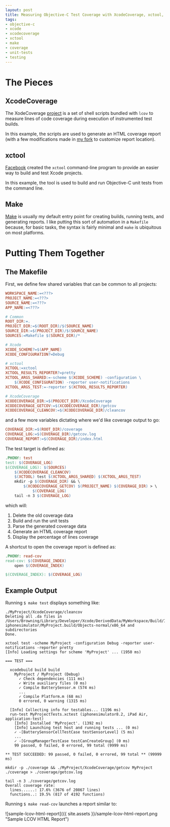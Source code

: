 ```yaml
---
layout: post
title: Measuring Objective-C Test Coverage with XcodeCoverage, xctool, and Make
tags:
- objective-c
- xcode
- xcodecoverage
- xctool
- make
- coverage
- unit-tests
- testing
---
```


# The Pieces

## XcodeCoverage

The XodeCoverage [project](https://github.com/jonreid/XcodeCoverage) is a set of shell scripts bundled with `lcov` to measure lines of code coverage during execution of instrumented test builds.

In this example, the scripts are used to generate an HTML coverage report (with a few modifications made in [my fork](https://github.com/jacebrowning/XcodeCoverage/releases/tag/blog-2015-03-23) to customize report location).

## xctool

[Facebook](https://github.com/facebook/xctool) created the `xctool` command-line program to provide an easier way to build and test Xcode projects.

In this example, the tool is used to build and run Objective-C unit tests from the command line.

## Make

[Make](https://www.gnu.org/software/make/) is usually my default entry point for creating builds, running tests, and generating reports. I like putting this sort of automation in a `Makefile` because, for basic tasks, the syntax is fairly minimal and `make` is ubiquitous on most platforms.

# Putting Them Together

## The Makefile

First, we define few shared variables that can be common to all projects:

```makefile
WORKSPACE_NAME:=<???>
PROJECT_NAME:=<???>
SOURCE_NAME:=<???>
APP_NAME:=<???>

# Common
ROOT_DIR:=.
PROJECT_DIR:=$(ROOT_DIR)/$(SOURCE_NAME)
SOURCE_DIR:=$(PROJECT_DIR)/$(SOURCE_NAME)
SOURCES:=Makefile $(SOURCE_DIR)/*

# Xcode
XCODE_SCHEME?=$(APP_NAME)
XCODE_CONFIGURATION?=Debug

# xctool
XCTOOL:=xctool
XCTOOL_RESULTS_REPORTER?=pretty
XCTOOL_ARGS_SHARED:=-scheme $(XCODE_SCHEME) -configuration \
    $(XCODE_CONFIGURATION) -reporter user-notifications
XCTOOL_ARGS_TEST:=-reporter $(XCTOOL_RESULTS_REPORTER)

# XcodeCoverage
XCODECOVERAGE_DIR:=$(PROJECT_DIR)/XcodeCoverage
XCODECOVERAGE_GETCOV:=$(XCODECOVERAGE_DIR)/getcov
XCODECOVERAGE_CLEANCOV:=$(XCODECOVERAGE_DIR)/cleancov
```

and a few more variables dictating where we'd like coverage output to go:

```makefile
COVERAGE_DIR:=$(ROOT_DIR)/coverage
COVERAGE_LOG:=$(COVERAGE_DIR)/getcov.log
COVERAGE_REPORT:=$(COVERAGE_DIR)/index.html
```

The test target is defined as:

```makefile
.PHONY: test
test: $(COVERAGE_LOG)
$(COVERAGE_LOG): $(SOURCES)
    $(XCODECOVERAGE_CLEANCOV)
    $(XCTOOL) test $(XCTOOL_ARGS_SHARED) $(XCTOOL_ARGS_TEST)
    mkdir -p $(COVERAGE_DIR) && \
        $(XCODECOVERAGE_GETCOV) $(PROJECT_NAME) $(COVERAGE_DIR) > \
            $(COVERAGE_LOG)
    tail -n 3 $(COVERAGE_LOG)
```

which will:

1. Delete the old coverage data
2. Build and run the unit tests
3. Parse the generated coverage data
4. Generate an HTML coverage report
5. Display the percentage of lines coverage

A shortcut to open the coverage report is defined as:

```makefile
.PHONY: read-cov
read-cov: $(COVERAGE_INDEX)
    open $(COVERAGE_INDEX)

$(COVERAGE_INDEX): $(COVERAGE_LOG)
```

## Example Output

Running `$ make test` displays something like:

```
./MyProject/XcodeCoverage/cleancov
Deleting all .da files in /Users/Browning/Library/Developer/Xcode/DerivedData/MyWorkspace/Build/Intermediates/MyProject.build/Debug-iphonesimulator/MyProject.build/Objects-normal/x86_64 and subdirectories
Done.

xctool test -scheme MyProject -configuration Debug -reporter user-notifications -reporter pretty
[Info] Loading settings for scheme 'MyProject' ... (1950 ms)

=== TEST ===

  xcodebuild build build
    MyProject / MyProject (Debug)
      ✓ Check dependencies (111 ms)
      ✓ Write auxiliary files (0 ms)
      ✓ Compile BatterySensor.m (574 ms)
      ...
      ✓ Compile Platform.m (68 ms)
      0 errored, 0 warning (1315 ms)

  [Info] Collecting info for testables... (1196 ms)
  run-test MyProjectTests.xctest (iphonesimulator8.2, iPad Air, application-test)
    [Info] Installed 'MyProject'. (1392 ms)
    [Info] Launching test host and running tests ... (0 ms)
    ✓ -[BatterySensorCellTestCase testSensorLevel] (5 ms)
    ...
    ✓ -[GroupManagerTestCase testCanCreateGroup] (0 ms)
    99 passed, 0 failed, 0 errored, 99 total (9999 ms)

** TEST SUCCEEDED: 99 passed, 0 failed, 0 errored, 99 total ** (99999 ms)

mkdir -p ./coverage && ./MyProject/XcodeCoverage/getcov MyProject ./coverage > ./coverage/getcov.log

tail -n 3 ./coverage/getcov.log
Overall coverage rate:
  lines......: 17.6% (3676 of 20867 lines)
  functions..: 19.5% (817 of 4192 functions)

```

Running `$ make read-cov` launches a report similar to:

![sample-lcov-html-report]({{ site.assets }}/sample-lcov-html-report.png "Sample LCOV HTML Report")


